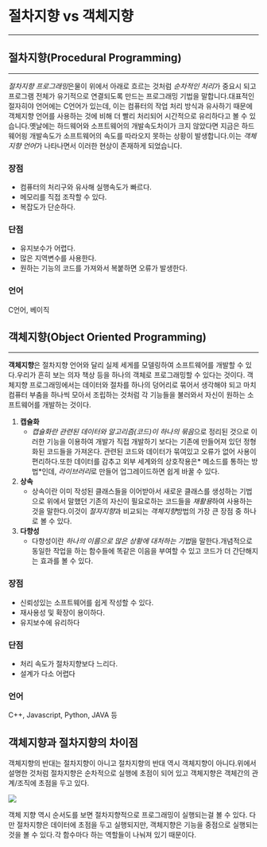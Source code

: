 # 절차지향 vs 객체지향

-----

## 절차지향(Procedural Programming)

----

*절차지향 프로그래밍*은물이 위에서 아래로 흐르는 것처럼 *순차적인 처리*가 중요시 되고 프로그램 전체가 유기적으로 연결되도록 만드는 프로그래밍 기법을 말합니다.대표적인 절자히야 언어에는 C언어가 있는데, 이는 컴퓨터의 작업 처리 방식과 유사하기 때문에 객체지향 언어를 사용하는 것에 비해 더 빨리 처리되어 시간적으로 유리하다고 볼 수 있습니다.옛날에는 하드웨어와 소프트웨어의 개발속도차이가 크지 않았다면 지금은 하드웨어읭 개발속도가 소프트웨어의 속도를 따라오지 못하는 상황이 발생합니다.이는 *객체지향 언어*가 나타나면서 이러한 현상이 존재하게 되었습니다.

### 장점

- 컴퓨터의 처리구와 유사해 실행속도가 빠르다.
- 메모리를 직접 조작할 수 있다.
- 복잡도가 단순하다.

### 단점

- 유지보수가 어렵다.
- 많은 지역변수를 사용한다.
- 원하는 기능의 코드를 가져와서 복붙하면 오류가 발생한다.

### 언어

C언어, 베이직

## 객체지향(Object Oriented Programming)

----

**객체지향**은 절차지향 언어와 달리 실제 세게를 모델링하여 소프트웨어를 개발할 수 있다.우리가 흔히 보는 의자 책상 등을 하나의 객체로 프로그래밍할 수 있다는 것이다. 객체지향 프로그래밍에서는 데이터와 절차를 하나의 덩어리로 묶어서 생각해야 되고 마치 컴퓨터 부춤을 하나씩 모아서 조립하는 것처럼 각 기능들을 불러와서 자신이 원하는 소프트웨어를 개발하는 것이다.

1. **캡슐화**
   - *캡슐화란 관련된 데이터와 알고리즘(코드)이 하나의 묶음*으로 정리된 것으로 이러한 기능을 이용하여 개발가 직접 개발하기 보다는 기존에 만들어져 있던 정형화된 코드들을 가져온다. 관련된 코드와 데이터가 묶여있고 오류가 없어 사용이 편리하다.또한 데이터를 감추고 외부 세계와의 상호작용은* 메소드를 통하는 방법*인데, *라이브러리*로 만들어 업그레이드하면 쉽게 바꿀 수 있다.
2. **상속**
   - 상속이란 이미 작성된 클래스들을 이어받아서 새로운 클래스를 생성하는 기법으로 위에서 말했던 기존의 자신이 필요로하는 코드들을 *재활용*하여 사용하는것을 말한다.이것이 *절자지향*과 비교되는 *객체지향*방법의 가장 큰 장점 중 하나로 볼 수 있다.
3. **다향성**
   - 다향성이란 *하나의 이름으로 많은 상황에 대처하는 기법*을 말한다.개념적으로 동일한 작업을 하는 함수들에 똑같은 이음을 부여할 수 있고 코드가 더 간단해지는 효과를 볼 수 있다.

### 장점

- 신뢰성있는 소프트웨어를 쉽게 작성할 수 있다.
- 재사용성 및 확장이 용이하다.
- 유지보수에 유리하다

### 단점

- 처리 속도가 절차지향보다 느리다.
- 설계가 다소 어렵다

### 언어

C++, Javascript, Python, JAVA 등

## 객체지향과 절차지향의 차이점

객체지향의 반대는 절차지향이 아니고 절차지향의 반대 역시 객체지향이 아니다.위에서 설명한 것처럼 절차지향은 순차적으로 실행에 초점이 되어 있고 객체지향은 객체간의 관계/조직에 초점을 두고 있다.

![](https://user-images.githubusercontent.com/53684676/79070178-e9939980-7d0e-11ea-85ab-61889a1be6cb.png)

객체 지향 역시 순서도를 보면 절차지향적으로 프로그래밍이 실행되는걸 볼 수 있다. 다만 절차지향은 데이터에 초점을 두고 실행되지만, 객체지향은 기능을 중점으로 실행되는 것을 볼 수 있다.각 함수마다 하는 역할들이 나눠져 있기 때문이다.